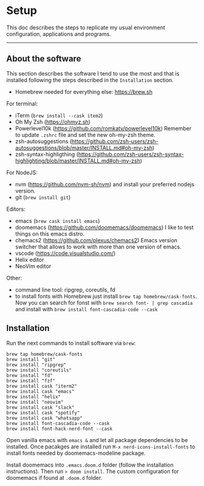 # Setup

This doc describes the steps to replicate my usual environment configuration, applications and programs.

---

## About the software

This section describes the software I tend to use the most and that is installed following the steps described in the `Installation` section.

- Homebrew needed for everything else: https://brew.sh

For terminal:
- iTerm (`brew install --cask item2`) 
- Oh My Zsh (https://ohmyz.sh)
- Powerlevel10k (https://github.com/romkatv/powerlevel10k) Remember to update `.zshrc` file and set the new oh-my-zsh theme.
- zsh-autosuggestions (https://github.com/zsh-users/zsh-autosuggestions/blob/master/INSTALL.md#oh-my-zsh)
- zsh-syntax-highligthing (https://github.com/zsh-users/zsh-syntax-highlighting/blob/master/INSTALL.md#oh-my-zsh)

For NodeJS:
- nvm (https://github.com/nvm-sh/nvm) and install your preferred nodejs version.
- git (`brew install git`)

Editors:
- emacs (`brew cask install emacs`)
- doomemacs (https://github.com/doomemacs/doomemacs) I like to test things on this emacs distro.
- chemacs2 (https://github.com/plexus/chemacs2) Emacs version switcher that allows to work with more than one version of emacs.
- vscode (https://code.visualstudio.com/)
- Helix editor
- NeoVim editor 

Other:
- command line tool: ripgrep, coreutils, fd
- to install fonts with Homebrew just install `brew tap homebrew/cask-fonts`. Now you can search for fonst with `brew search font- | grep cascadia` and install with `brew install font-cascadia-code --cask`


## Installation

Run the next commands to install software via `brew`:

```
brew tap homebrew/cask-fonts
brew install "git"
brew install "ripgrep"
brew install "coreutils"
brew install "fd"
brew install "fzf"
brew install cask "iterm2"
brew install cask "emacs"
brew install "helix"
brew install "neovim"
brew install cask "slack"
brew install cask "spotify"
brew install cask "whatsapp"
brew install font-cascadia-code --cask
brew install font-hack-nerd-font --cask
```

Open vanilla emacs with `emacs &` and let all package dependencies to be installed. Once pacakges are installed run `M-x nerd-icons-install-fonts` to install fonts needed by doomemacs-modeline package.

Install doomemacs into `.emacs.doom.d` folder (follow the installation instructions).
Then run `> doom install`.
The custom configuration for doomemacs if found at `.doom.d` folder.

